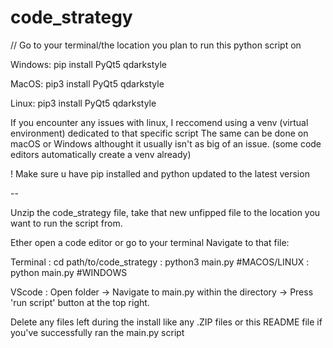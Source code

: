 # code_strategy

// Go to your terminal/the location you plan to run this python script on


Windows: 
pip install PyQt5 qdarkstyle

MacOS:
pip3 install PyQt5 qdarkstyle

Linux:
pip3 install PyQt5 qdarkstyle


If you encounter any issues with linux, I reccomend using a venv (virtual environment) dedicated to that specific script
The same can be done on macOS or Windows althought it usually isn't as big of an issue. (some code editors automatically create a venv already)

! Make sure u have pip installed and python updated to the latest version

--

Unzip the code_strategy file, take that new unfipped file to the location you want to run the script from.


Ether open a code editor or go to your terminal
Navigate to that file:


Terminal : cd path/to/code_strategy
         : python3 main.py #MACOS/LINUX
         : python main.py #WINDOWS

VScode   : Open folder -> Navigate to main.py within the directory -> Press 'run script' button at the top right.

Delete any files left during the install like any .ZIP files or this README file if you've successfully ran the main.py script
